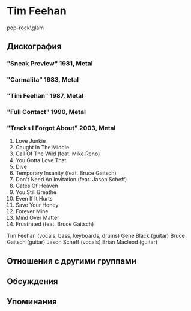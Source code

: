 # Tim Feehan

pop-rock\glam

## Дискография

### "Sneak Preview" 1981, Metal



### "Carmalita" 1983, Metal



### "Tim Feehan" 1987, Metal



### "Full Contact" 1990, Metal



### "Tracks I Forgot About" 2003, Metal

1.  Love Junkie    
2.  Caught In The Middle    
3.  Call Of The Wild (feat. Mike Reno)    
4.  You Gotta Love That    
5.  Dive    
6.  Temporary Insanity (feat. Bruce Gaitsch)    
7.  Don't Need An Invitation (feat. Jason Scheff)    
8.  Gates Of Heaven    
9.  You Still Breathe    
10.  Even If It Hurts    
11.  Save Your Honey    
12.  Forever Mine    
13.  Mind Over Matter    
14.  Frustrated (feat. Bruce Gaitsch)

Tim Feehan (vocals, bass, keyboards, drums)
Gene Black (guitar)
Bruce Gaitsch (guitar)
Jason Scheff (vocals)
Brian Macleod (guitar)


## Отношения с другими группами


## Обсуждения


## Упоминания

